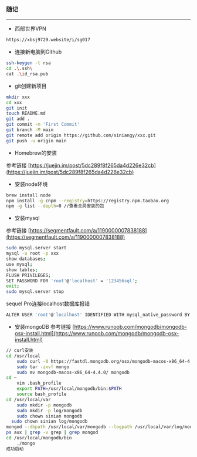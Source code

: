 ### 随记

---

- 西部世界VPN

```bash
https://xbsj9729.website/i/sg017
```

- 连接新电脑到Github

```bash
ssh-keygen -t rsa
cd .\.ssh\
cat .\id_rsa.pub
```

- git创建新项目

```bash
mkdir xxx
cd xxx
git init 
touch README.md
git add .
git commit -m 'First Commit'
git branch -M main
git remote add origin https://github.com/siniangy/xxx.git
git push -u origin main
```

- Homebrew的安装

参考链接 [https://juejin.im/post/5dc289f8f265da4d226e32cb](https://juejin.im/post/5dc289f8f265da4d226e32cb)

- 安装node环境

```bash
brew install node
npm install -g cnpm --registry=https://registry.npm.taobao.org
npm -g list --depth=0 //查看全局安装的包
```

- 安装mysql

参考链接 [https://segmentfault.com/a/1190000007838188](https://segmentfault.com/a/1190000007838188)

```bash
sudo mysql.server start
mysql -u root -p xxx
show databases;
use mysql;
show tables;
FLUSH PRIVILEGES; 
SET PASSWORD FOR 'root'@'localhost' = '123456sql';
exit;
sudo mysql.server stop
```

sequel Pro连接localhost数据库报错

```bash
ALTER USER 'root'@'localhost' IDENTIFIED WITH mysql_native_password BY 'root'; // 改变root用户的加密方式，密码现在是root了
```

- 安装mongoDB
参考链接 [https://www.runoob.com/mongodb/mongodb-osx-install.html](https://www.runoob.com/mongodb/mongodb-osx-install.html)

```bash
// curl安装
cd /usr/local
	sudo curl -0 https://fastdl.mongodb.org/osx/mongodb-macos-x86_64-4.4.0.tgz --output mongo
	sudo tar -zxvf mongo
	sudo mv mongodb-macos-x86_64-4.4.0/ mongodb
cd ~
	vim .bash_profile
	export PATH=/usr/local/mongodb/bin:$PATH
	source bash_profile
cd /usr/local/var
	sudo mkdir -p mongodb
	sudo mkdir -p log/mongodb
	sudo chown sinian mongodb
  sudo chown sinian log/mongodb
mongod --dbpath /usr/local/var/mongodb --logpath /usr/local/var/log/mongodb/mongo.log --fork
ps aux | grep -v grep | grep mongod
cd /usr/local/mongodb/bin
	./mongo
成功启动
```